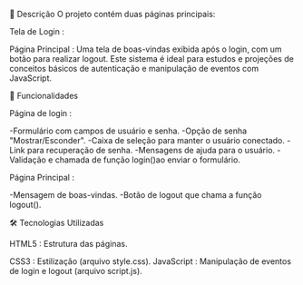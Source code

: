 

📖 Descrição 
O projeto contém duas páginas principais:

Tela de Login :

Página Principal : Uma tela de boas-vindas exibida após o login, com um botão para realizar logout.
Este sistema é ideal para estudos e projeções de conceitos básicos de autenticação e manipulação de eventos com JavaScript.

🚀 Funcionalidades

Página de login :

-Formulário com campos de usuário e senha.
-Opção de senha "Mostrar/Esconder".
-Caixa de seleção para manter o usuário conectado.
-Link para recuperação de senha.
-Mensagens de ajuda para o usuário.
-Validação e chamada de função login()ao enviar o formulário.

Página Principal :

-Mensagem de boas-vindas.
-Botão de logout que chama a função logout().

🛠️ Tecnologias Utilizadas

HTML5 : Estrutura das páginas.

CSS3 : Estilização (arquivo style.css).
JavaScript : Manipulação de eventos de login e logout (arquivo script.js).

